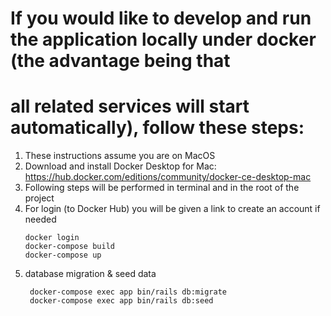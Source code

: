 # If you would like to develop and run the application locally under docker (the advantage being that
# all related services will start automatically), follow these steps:

1. These instructions assume you are on MacOS
2. Download and install Docker Desktop for Mac: https://hub.docker.com/editions/community/docker-ce-desktop-mac 
3. Following steps will be performed in terminal and in the root of the project 
4. For login (to Docker Hub) you will be given a link to create an account if needed
    ```
    docker login
    docker-compose build
    docker-compose up
    ```
5. database migration & seed data
    ``` 
     docker-compose exec app bin/rails db:migrate
     docker-compose exec app bin/rails db:seed
    ```
